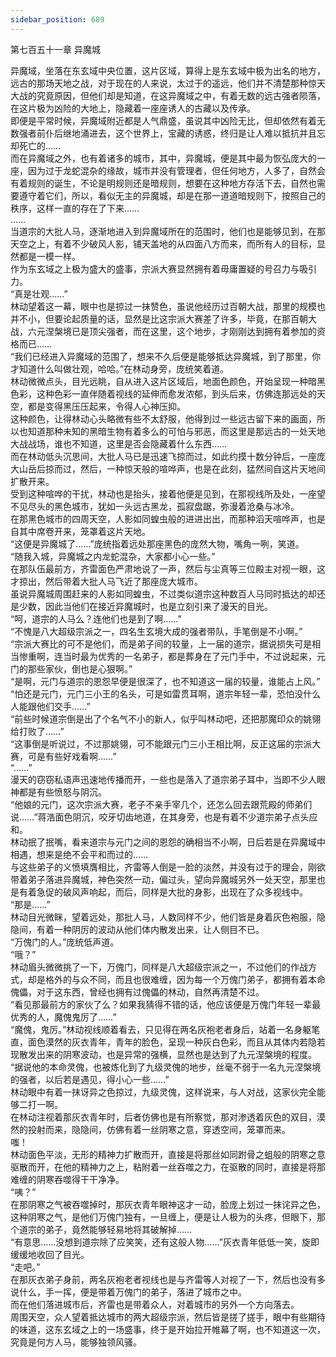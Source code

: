 ```yaml
---
sidebar_position: 689
---
```

 第七百五十一章 异魔城


异魔域，坐落在东玄域中央位置，这片区域，算得上是东玄域中极为出名的地方，远古的那场天地之战，对于现在的人来说，太过于的遥远，他们并不清楚那种惊天大战的究竟原因，但他们却是知道，在这异魔域之中，有着无数的远古强者陨落，在这片极为凶险的大地上，隐藏着一座座诱人的古藏以及传承。  
即便是平常时候，异魔域附近都是人气鼎盛，虽说其中凶险无比，但却依然有着无数强者前仆后继地涌进去，这个世界上，宝藏的诱惑，终归是让人难以抵抗并且忘却死亡的……  
而在异魔域之外，也有着诸多的城市，其中，异魔城，便是其中最为恢弘庞大的一座，因为过于龙蛇混杂的缘故，城市并没有管理者，但任何地方，人多了，自然会有着规则的诞生，不论是明规则还是暗规则，想要在这种地方存活下去，自然也需要遵守着它们，所以，看似无主的异魔城，却是在那一道道暗规则下，按照自己的秩序，这样一直的存在了下来……  
……  
当道宗的大批人马，逐渐地进入到异魔域所在的范围时，他们也是能够见到，在那天空之上，有着不少破风人影，铺天盖地的从四面八方而来，而所有人的目标，显然都是一模一样。  
作为东玄域之上极为盛大的盛事，宗派大赛显然拥有着毋庸置疑的号召力与吸引力。  
“真是壮观……”  
林动望着这一幕，眼中也是掠过一抹赞色，虽说他经历过百朝大战，那里的规模也并不小，但要论起质量的话，显然是比这宗派大赛差了许多，毕竟，在那百朝大战，六元涅槃境已是顶尖强者，而在这里，这个地步，才刚刚达到拥有着参加的资格而已……  
“我们已经进入异魔域的范围了，想来不久后便是能够抵达异魔城，到了那里，你才知道什么叫做壮观，哈哈。”在林动身旁，庞统笑着道。  
林动微微点头，目光远眺，自从进入这片区域后，地面色颜色，开始呈现一种暗黑色彩，这种色彩一直伴随着视线的延伸而愈发浓郁，到头后来，仿佛连那远处的天空，都是变得黑压压起来，令得人心神压抑。  
这种颜色，让得林动心头略微有些不太舒服，他得到过一些远古留下来的画面，所以也知道那种未知的黑暗生物有着多么的可怕与邪恶，而这里是那远古的一处天地大战战场，谁也不知道，这里是否会隐藏着什么东西……  
而在林动低头沉思间，大批人马已是迅速飞掠而过，如此约摸十数分钟后，一座庞大山岳后掠而过，然后，一种惊天般的喧哗声，也是在此刻，猛然间自这片天地间扩散开来。  
受到这种喧哗的干扰，林动也是抬头，接着他便是见到，在那视线所及处，一座望不见尽头的黑色城市，犹如一头远古黑龙，孤寂盘踞，弥漫着沧桑与冰冷。  
在那黑色城市的四周天空，人影如同蝗虫般的进进出出，而那种滔天喧哗声，也是自其中席卷开来，笼罩着这片天地。  
“这便是异魔城了……”庞统指着远处那座黑色的庞然大物，嘴角一咧，笑道。  
“随我入城，异魔城之内龙蛇混杂，大家都小心一些。”  
在那队伍最前方，齐雷面色严肃地说了一声，然后与尘真等三位殿主对视一眼，这才掠出，然后带着大批人马飞近了那座庞大城市。  
虽说异魔城周围赶来的人影如同蝗虫，不过类似道宗这种数百人马同时抵达的却还是少数，因此当他们在接近异魔城时，也是立刻引来了漫天的目光。  
“呵，道宗的人马么？连他们也是到了啊……”  
“不愧是八大超级宗派之一，四名生玄境大成的强者带队，手笔倒是不小啊。”  
“宗派大赛比的可不是他们，而是弟子间的较量，上一届的道宗，据说损失可是相当惨重啊，连当时最为优秀的一名弟子，都是葬身在了元门手中，不过说起来，元门的那些家伙，倒也是心狠啊。”  
“是啊，元门与道宗的恩怨早便是很深了，也不知道这一届的较量，谁能占上风。”  
“怕还是元门，元门三小王的名头，可是如雷贯耳啊，道宗年轻一辈，恐怕没什么人能跟他们交手……”  
“前些时候道宗倒是出了个名气不小的新人，似乎叫林动吧，还把那魔印众的姚翎给打败了……”  
“这事倒是听说过，不过那姚翎，可不能跟元门三小王相比啊，反正这届的宗派大赛，可是有些好戏看啊……”  
“……”  
漫天的窃窃私语声迅速地传播而开，一些也是落入了道宗弟子耳中，当即不少人眼神都是有些愤怒与阴沉。  
“他娘的元门，这次宗派大赛，老子不亲手宰几个，还怎么回去跟荒殿的师弟们说……”蒋浩面色阴沉，咬牙切齿地道，在其身旁，也是有着不少道宗弟子点头应和。  
林动抿了抿嘴，看来道宗与元门之间的恩怨的确相当不小啊，日后若是在异魔域中相遇，想来是绝不会平和而过的……  
与这些弟子的义愤填膺相比，齐雷等人倒是一脸的淡然，并没有过于的理会，刚欲带着弟子落进异魔城，神色突然一动，偏过头，望向异魔城另外一处天空，那里也是有着急促的破风声响起，而后，同样是大批的身影，出现在了众多视线中。  
“那是……”  
林动目光微眯，望着远处，那批人马，人数同样不少，他们皆是身着灰色袍服，隐隐间，有着一种阴厉的波动从他们体内散发出来，让人侧目不已。  
“万傀门的人。”庞统低声道。  
“哦？”  
林动眉头微微挑了一下，万傀门，同样是八大超级宗派之一，不过他们的作战方式，却是格外的与众不同，而且也很难缠，因为每一个万傀门弟子，都拥有着本命傀儡，对于这东西，曾经也拥有过傀儡的林动，自然再清楚不过。  
“看见那最前方的家伙了么？如果我猜得不错的话，他应该便是万傀门年轻一辈最优秀的人，魔傀鬼厉了……”  
“魔傀，鬼厉。”林动视线顺着看去，只见得在两名灰袍老者身后，站着一名身躯笔直，面色漠然的灰衣青年，青年的脸色，呈现一种灰白色彩，而且从其体内若隐若现散发出来的阴寒波动，也是异常的强横，显然也是达到了九元涅槃境的程度。  
“据说他的本命灵傀，也被炼化到了九级灵傀的地步，丝毫不弱于一名九元涅槃境的强者，以后若是遇见，得小心一些……”  
林动眼中有着一抹讶异之色掠过，九级灵傀，这样说来，与人对战，这家伙完全能够二打一啊。  
在林动注视着那灰衣青年时，后者仿佛也是有所察觉，那对渗透着灰色的双目，漠然的投射而来，隐隐间，仿佛有着一丝阴寒之意，穿透空间，笼罩而来。  
嗤！  
林动面色平淡，无形的精神力扩散而开，直接是将那丝如同跗骨之蛆般的阴寒之意驱散而开，在他的精神力之上，粘附着一丝吞噬之力，在驱散的同时，直接是将那难缠的阴寒吞噬得干干净净。  
“咦？”  
在那阴寒之气被吞噬掉时，那灰衣青年眼神这才一动，脸庞上划过一抹诧异之色，这种阴寒之气，是他们万傀门独有，一旦缠上，便是让人极为的头疼，但眼下，那个道宗的弟子，竟然能够轻易地将其破解掉……  
“有意思……没想到道宗除了应笑笑，还有这般人物……”灰衣青年低低一笑，旋即缓缓地收回了目光。  
“走吧。”  
在那灰衣弟子身前，两名灰袍老者视线也是与齐雷等人对视了一下，然后也没有多说什么，手一挥，便是带着万傀门的弟子，落进了城市之中。  
而在他们落进城市后，齐雷也是带着众人，对着城市的另外一个方向落去。  
周围天空，众人望着抵达城市的两大超级宗派，然后皆是搓了搓手，眼中有些期待的味道，这东玄域之上的一场盛事，终于是开始拉开帷幕了啊，也不知道这一次，究竟是何方人马，能够独领风骚。  
  
  
